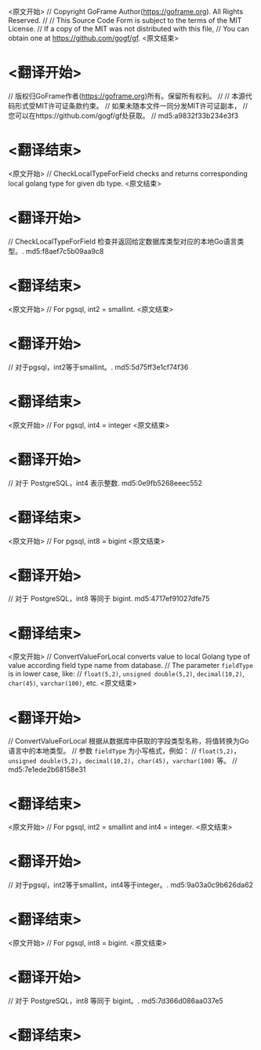 
<原文开始>
// Copyright GoFrame Author(https://goframe.org). All Rights Reserved.
//
// This Source Code Form is subject to the terms of the MIT License.
// If a copy of the MIT was not distributed with this file,
// You can obtain one at https://github.com/gogf/gf.
<原文结束>

# <翻译开始>
// 版权归GoFrame作者(https://goframe.org)所有。保留所有权利。
//
// 本源代码形式受MIT许可证条款约束。
// 如果未随本文件一同分发MIT许可证副本，
// 您可以在https://github.com/gogf/gf处获取。
// md5:a9832f33b234e3f3
# <翻译结束>


<原文开始>
// CheckLocalTypeForField checks and returns corresponding local golang type for given db type.
<原文结束>

# <翻译开始>
// CheckLocalTypeForField 检查并返回给定数据库类型对应的本地Go语言类型。. md5:f8aef7c5b09aa9c8
# <翻译结束>


<原文开始>
// For pgsql, int2 = smallint.
<原文结束>

# <翻译开始>
// 对于pgsql，int2等于smallint。. md5:5d75ff3e1cf74f36
# <翻译结束>


<原文开始>
// For pgsql, int4 = integer
<原文结束>

# <翻译开始>
// 对于 PostgreSQL，int4 表示整数. md5:0e9fb5268eeec552
# <翻译结束>


<原文开始>
// For pgsql, int8 = bigint
<原文结束>

# <翻译开始>
// 对于 PostgreSQL，int8 等同于 bigint. md5:4717ef91027dfe75
# <翻译结束>


<原文开始>
// ConvertValueForLocal converts value to local Golang type of value according field type name from database.
// The parameter `fieldType` is in lower case, like:
// `float(5,2)`, `unsigned double(5,2)`, `decimal(10,2)`, `char(45)`, `varchar(100)`, etc.
<原文结束>

# <翻译开始>
// ConvertValueForLocal 根据从数据库中获取的字段类型名称，将值转换为Go语言中的本地类型。
// 参数 `fieldType` 为小写格式，例如：
// `float(5,2)`，`unsigned double(5,2)`，`decimal(10,2)`，`char(45)`，`varchar(100)` 等。
// md5:7e1ede2b68158e31
# <翻译结束>


<原文开始>
// For pgsql, int2 = smallint and int4 = integer.
<原文结束>

# <翻译开始>
// 对于pgsql，int2等于smallint，int4等于integer。. md5:9a03a0c9b626da62
# <翻译结束>


<原文开始>
// For pgsql, int8 = bigint.
<原文结束>

# <翻译开始>
// 对于 PostgreSQL，int8 等同于 bigint。. md5:7d366d086aa037e5
# <翻译结束>

